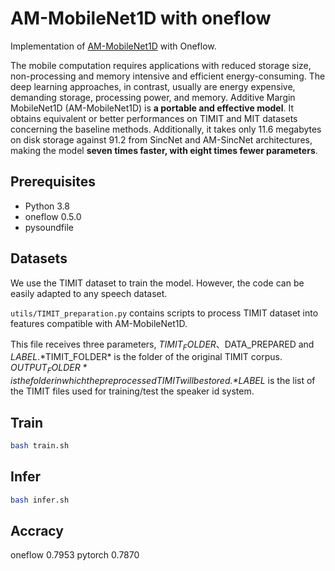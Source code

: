 # AM-MobileNet1D with oneflow

Implementation of [AM-MobileNet1D](https://arxiv.org/abs/2004.00132) with Oneflow.

The mobile computation requires applications with reduced storage size, non-processing and memory intensive and efficient energy-consuming. The deep learning approaches, in contrast, usually are energy expensive, demanding storage, processing power, and memory. Additive Margin MobileNet1D (AM-MobileNet1D) is **a portable and effective model**. It obtains equivalent or better performances on TIMIT and MIT datasets concerning the baseline methods. Additionally, it takes only 11.6 megabytes on disk storage against 91.2 from SincNet and AM-SincNet architectures, making the model **seven times faster, with eight times fewer parameters**.


## Prerequisites

- Python 3.8
- oneflow 0.5.0
- pysoundfile


## Datasets

We use the TIMIT dataset to train the model. However, the code can be easily adapted to any speech dataset.

`utils/TIMIT_preparation.py` contains scripts to process TIMIT dataset into features compatible with AM-MobileNet1D.

This file receives three parameters, $TIMIT_FOLDER、$DATA_PREPARED and $LABEL. *$TIMIT_FOLDER* is the folder of the original TIMIT corpus. *$OUTPUT_FOLDER* is the folder in which the preprocessed TIMIT will be stored. *$LABEL* is the list of the TIMIT files used for training/test the speaker id system.


## Train

```bash
bash train.sh
```


## Infer

```bash
bash infer.sh
```


## Accracy

oneflow 0.7953
pytorch 0.7870

